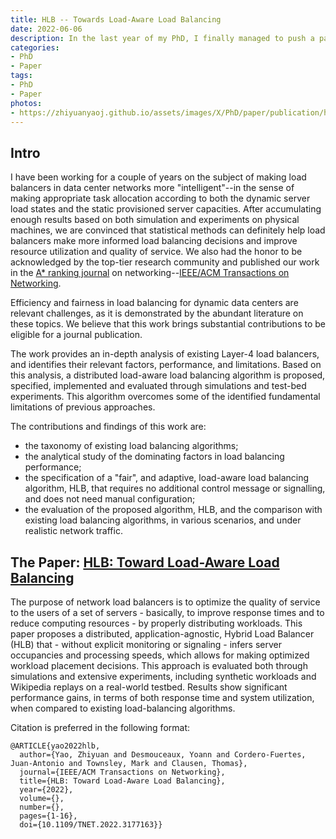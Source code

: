 ```yaml
---
title: HLB -- Towards Load-Aware Load Balancing
date: 2022-06-06
description: In the last year of my PhD, I finally managed to push a paper out in the top journal -- IEEE/ACM Transactions on Networking! This paper is my first (successful) attempt to apply statistical (or let's use the fancy word -- LEARNING) algorithm to improve load balancing performance in data center networks.
categories:
- PhD
- Paper
tags:
- PhD
- Paper
photos:
- https://zhiyuanyaoj.github.io/assets/images/X/PhD/paper/publication/hlb.png
---
```



## Intro

I have been working for a couple of years on the subject of making load balancers in data center networks more "intelligent"--in the sense of making appropriate task allocation according to both the dynamic server load states and the static provisioned server capacities.
After accumulating enough results based on both simulation and experiments on physical machines, we are convinced that statistical methods can definitely help load balancers make more informed load balancing decisions and improve resource utilization and quality of service.
We also had the honor to be acknowledged by the top-tier research community and published our work in the [A* ranking journal](http://portal.core.edu.au/jnl-ranks/457/) on networking--[IEEE/ACM Transactions on Networking](https://ieeexplore.ieee.org/abstract/document/9787813).

Efficiency and fairness in load balancing for dynamic data centers are relevant challenges, as it is demonstrated by the abundant literature on these topics. We believe that this work brings substantial contributions to be eligible for a journal publication.

The work provides an in-depth analysis of existing Layer-4 load balancers, and identifies their relevant factors, performance, and limitations. Based on this analysis, a distributed load-aware load balancing algorithm is proposed, specified, implemented and evaluated through simulations and test-bed experiments. This algorithm overcomes some of the identified fundamental limitations of previous approaches.

The contributions and findings of this work are:
- the taxonomy of existing load balancing algorithms;
- the analytical study of the dominating factors in load balancing performance;
- the specification of a "fair", and adaptive, load-aware load balancing algorithm, HLB, that requires no additional control message or signalling, and does not need manual configuration;
- the evaluation of the proposed algorithm, HLB, and the comparison with existing load balancing algorithms, in various scenarios, and under realistic network traffic.


## The Paper: [HLB: Toward Load-Aware Load Balancing](https://www.researchgate.net/profile/Thomas-Heide-Clausen/publication/361079972_HLB_Toward_Load-Aware_Load_Balancing/links/62f625d179550d6d1c764407/HLB-Toward-Load-Aware-Load-Balancing.pdf)

The purpose of network load balancers is to optimize the quality of service to the users of a set of servers - basically, to improve response times and to reduce computing resources - by properly distributing workloads. This paper proposes a distributed, application-agnostic, Hybrid Load Balancer (HLB) that - without explicit monitoring or signaling - infers server occupancies and processing speeds, which allows for making optimized workload placement decisions. This approach is evaluated both through simulations and extensive experiments, including synthetic workloads and Wikipedia replays on a real-world testbed. Results show significant performance gains, in terms of both response time and system utilization, when compared to existing load-balancing algorithms.


Citation is preferred in the following format:
```
@ARTICLE{yao2022hlb,
  author={Yao, Zhiyuan and Desmouceaux, Yoann and Cordero-Fuertes, Juan-Antonio and Townsley, Mark and Clausen, Thomas},
  journal={IEEE/ACM Transactions on Networking}, 
  title={HLB: Toward Load-Aware Load Balancing}, 
  year={2022},
  volume={},
  number={},
  pages={1-16},
  doi={10.1109/TNET.2022.3177163}}
```